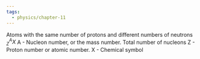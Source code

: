 ```yaml
---
tags:
  - physics/chapter-11
---
```

Atoms with the same number of protons and different numbers of neutrons
$^A_ZX$
A - Nucleon number, or the mass number. Total number of nucleons
Z - Proton number or atomic number. 
X - Chemical symbol